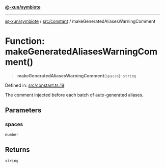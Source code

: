 [**@-xun/symbiote**](../../../README.md)

***

[@-xun/symbiote](../../../README.md) / [src/constant](../README.md) / makeGeneratedAliasesWarningComment

# Function: makeGeneratedAliasesWarningComment()

> **makeGeneratedAliasesWarningComment**(`spaces`): `string`

Defined in: [src/constant.ts:19](https://github.com/Xunnamius/symbiote/blob/1901cfe78a48fcd1dfae4e3760acf197e8812676/src/constant.ts#L19)

The comment injected before each batch of auto-generated aliases.

## Parameters

### spaces

`number`

## Returns

`string`
